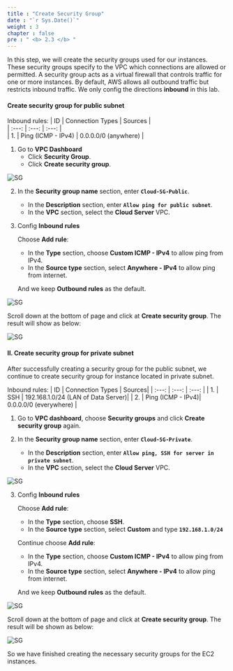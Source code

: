 ```yaml
---
title : "Create Security Group"
date : "`r Sys.Date()`"
weight : 3
chapter : false
pre : " <b> 2.3 </b> "
---
```


In this step, we will create the security groups used for our instances. These security groups specify to the VPC which connections are allowed or permitted. A security group acts as a virtual firewall that controls traffic for one or more instances. By default, AWS allows all outbound traffic but restricts inbound traffic. We only config the directions **inbound** in this lab.


#### Create security group for public subnet
Inbound rules:
   | ID     | Connection Types   | Sources      |         
   | :---:  | :---:              | :---:         |        
   | 1.     | Ping (ICMP - IPv4) | 0.0.0.0/0 (anywhere) |

1. Go to **VPC Dashboard**
   + Click **Security Group**.
   + Click **Create security group**.

![SG](/images/2.cloudserver/sg-01.png)

2. In the **Security group name** section, enter **`Cloud-SG-Public`**.
   + In the **Description** section, enter **`Allow ping for public subnet`**.
   + In the **VPC** section, select the **Cloud Server** VPC.

3. Config **Inbound rules**

   Choose **Add rule**: 
   + In the **Type** section, choose **Custom ICMP - IPv4** to allow ping from IPv4.
   + In the **Source type** section, select **Anywhere - IPv4** to allow ping from internet.

   And we keep **Outbound rules** as the default.

![SG](/images/2.cloudserver/sg-02.png)

   Scroll down at the bottom of page and click at **Create security group**. The result will show as below:

![SG](/images/2.cloudserver/sg-03.png)



#### II. Create security group for private subnet
After successfully creating a security group for the public subnet, we continue to create security group for instance located in private subnet.

Inbound rules:
   | ID     | Connection Types | Sources|
   | :---:  | :---:            | :---:  |
   | 1.     | SSH              | 192.168.1.0/24 (LAN of Data Server)|
   | 2.     | Ping (ICMP - IPv4)| 0.0.0.0/0 (everywhere) |


1. Go to **VPC dashboard**, choose **Security groups** and click **Create security group** again.

2. In the **Security group name** section, enter **`Cloud-SG-Private`**.
   + In the **Description** section, enter **`Allow ping, SSH for server in private subnet`**.
   + In the **VPC** section, select the **Cloud Server** VPC.

![SG](/images/2.cloudserver/sg-04.png)


3. Config **Inbound rules**

   Choose **Add rule**: 
   + In the **Type** section, choose **SSH**.
   + In the **Source type** section, select **Custom** and type **`192.168.1.0/24`**

   Continue choose **Add rule**: 
   + In the **Type** section, choose **Custom ICMP - IPv4** to allow ping from IPv4.
   + In the **Source type** section, select **Anywhere - IPv4** to allow ping from internet.

   And we keep **Outbound rules** as the default.

![SG](/images/2.cloudserver/sg-04.png)

   Scroll down at the bottom of page and click at **Create security group**. The result will be shown as below:

![SG](/images/2.cloudserver/sg-05.png)


So we have finished creating the necessary security groups for the EC2 instances.